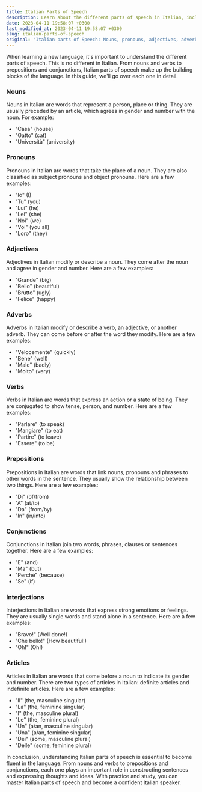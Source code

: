 ```yaml
---
title: Italian Parts of Speech
description: Learn about the different parts of speech in Italian, including nouns, verbs, pronouns, adjectives, adverbs, prepositions, conjunctions, interjections, and articles.
date: 2023-04-11 19:58:07 +0300
last_modified_at: 2023-04-11 19:58:07 +0300
slug: italian-parts-of-speech
original: "Italian parts of Speech: Nouns, pronouns, adjectives, adverbs, verbs, prepositions, conjunctions, interjections, articles"
---
```

When learning a new language, it's important to understand the different parts of speech. This is no different in Italian. From nouns and verbs to prepositions and conjunctions, Italian parts of speech make up the building blocks of the language. In this guide, we'll go over each one in detail.

### Nouns

Nouns in Italian are words that represent a person, place or thing. They are usually preceded by an article, which agrees in gender and number with the noun. For example:

- "Casa" (house)
- "Gatto" (cat)
- "Università" (university)

### Pronouns

Pronouns in Italian are words that take the place of a noun. They are also classified as subject pronouns and object pronouns. Here are a few examples:

- "Io" (I)
- "Tu" (you)
- "Lui" (he)
- "Lei" (she)
- "Noi" (we)
- "Voi" (you all)
- "Loro" (they)

### Adjectives

Adjectives in Italian modify or describe a noun. They come after the noun and agree in gender and number. Here are a few examples:

- "Grande" (big)
- "Bello" (beautiful)
- "Brutto" (ugly)
- "Felice" (happy)

### Adverbs

Adverbs in Italian modify or describe a verb, an adjective, or another adverb. They can come before or after the word they modify. Here are a few examples:

- "Velocemente" (quickly)
- "Bene" (well)
- "Male" (badly)
- "Molto" (very)

### Verbs

Verbs in Italian are words that express an action or a state of being. They are conjugated to show tense, person, and number. Here are a few examples:

- "Parlare" (to speak)
- "Mangiare" (to eat)
- "Partire" (to leave)
- "Essere" (to be)

### Prepositions

Prepositions in Italian are words that link nouns, pronouns and phrases to other words in the sentence. They usually show the relationship between two things. Here are a few examples:

- "Di" (of/from)
- "A" (at/to)
- "Da" (from/by)
- "In" (in/into)

### Conjunctions

Conjunctions in Italian join two words, phrases, clauses or sentences together. Here are a few examples:

- "E" (and)
- "Ma" (but)
- "Perché" (because)
- "Se" (if)

### Interjections

Interjections in Italian are words that express strong emotions or feelings. They are usually single words and stand alone in a sentence. Here are a few examples:

- "Bravo!" (Well done!)
- "Che bello!" (How beautiful!)
- "Oh!" (Oh!)

### Articles

Articles in Italian are words that come before a noun to indicate its gender and number. There are two types of articles in Italian: definite articles and indefinite articles. Here are a few examples:

- "Il" (the, masculine singular)
- "La" (the, feminine singular)
- "I" (the, masculine plural)
- "Le" (the, feminine plural)
- "Un" (a/an, masculine singular)
- "Una" (a/an, feminine singular)
- "Dei" (some, masculine plural)
- "Delle" (some, feminine plural)

In conclusion, understanding Italian parts of speech is essential to become fluent in the language. From nouns and verbs to prepositions and conjunctions, each one plays an important role in constructing sentences and expressing thoughts and ideas. With practice and study, you can master Italian parts of speech and become a confident Italian speaker.